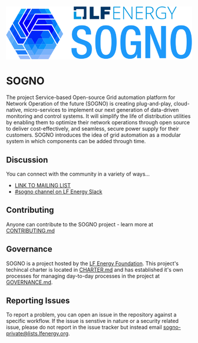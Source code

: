 ![](https://raw.githubusercontent.com/lf-energy/artwork/main/projects/sogno/horizontal/color/sogno-horizontal-color.svg)

# SOGNO

The project Service-based Open-source Grid automation platform for Network Operation of the future (SOGNO) is creating plug-and-play, cloud-native, micro-services to implement our next generation of data-driven monitoring and control systems. It will simplify the life of distribution utilities by enabling them to optimize their network operations through open source to deliver cost-effectively, and seamless, secure power supply for their customers. SOGNO introduces the idea of grid automation as a modular system in which components can be added through time.

## Discussion

You can connect with the community in a variety of ways...

- [LINK TO MAILING LIST](https://lists.lfenergy.org/g/sogno-discussion)
- [#sogno channel on LF Energy Slack](https://slack.lfenergy.org)

## Contributing
Anyone can contribute to the SOGNO project - learn more at [CONTRIBUTING.md](CONTRIBUTING.md)

## Governance
SOGNO is a project hosted by the [LF Energy Foundation](https://lfenergy.org). This project's techincal charter is located in [CHARTER.md](tsc/CHARTER.md) and has established it's own processes for managing day-to-day processes in the project at [GOVERNANCE.md](GOVERNANCE.md).

## Reporting Issues
To report a problem, you can open an issue in the repository against a specific workflow. If the issue is senstive in nature or a security related issue, please do not report in the issue tracker but instead email sogno-private@lists.lfenergy.org.
